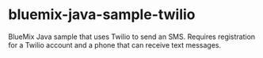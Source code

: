bluemix-java-sample-twilio
==========================
BlueMix Java sample that uses Twilio to send an SMS. 
Requires registration for a Twilio account and a phone that can receive text messages.
